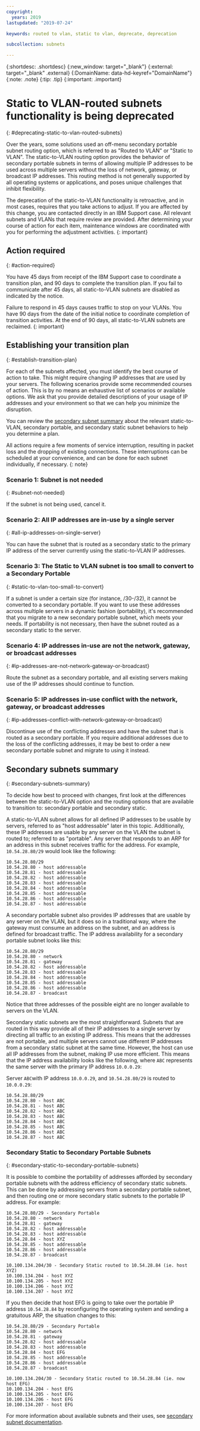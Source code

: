```yaml
---
copyright:
  years: 2019
lastupdated: "2019-07-24"

keywords: routed to vlan, static to vlan, deprecate, deprecation

subcollection: subnets

---
```


{:shortdesc: .shortdesc}
{:new_window: target="_blank"}
{:external: target="_blank" .external}
{:DomainName: data-hd-keyref="DomainName"} 
{:note: .note}
{:tip: .tip}
{:important: .important}

# Static to VLAN-routed subnets functionality is being deprecated
{: #deprecating-static-to-vlan-routed-subnets}

Over the years, some solutions used an off-menu secondary portable subnet routing option, which is referred to as "Routed to VLAN" or "Static to VLAN". The static-to-VLAN routing option provides the behavior of secondary portable subnets in terms of allowing multiple IP addresses to be used across multiple servers without the loss of network, gateway, or broadcast IP addresses. This routing method is not generally supported by all operating systems or applications, and poses unique challenges that inhibit flexibility.

The deprecation of the static-to-VLAN functionality is retroactive, and in most cases, requires that you take actions to adjust. If you are affected by this change, you are contacted directly in an IBM Support case. All relevant subnets and VLANs that require review are provided. After determining your course of action for each item, maintenance windows are coordinated with you for performing the adjustment activities.
{: important}

## Action required
{: #action-required}

You have 45 days from receipt of the IBM Support case to coordinate a transition plan, and 90 days to complete the transition plan. If you fail to communicate after 45 days, all static-to-VLAN subnets are disabled as indicated by the notice. 

Failure to respond in 45 days causes traffic to stop on your VLANs. You have 90 days from the date of the initial notice to coordinate completion of transition activities. At the end of 90 days, all static-to-VLAN subnets are reclaimed.
{: important} 

## Establishing your transition plan
{: #establish-transition-plan}

For each of the subnets affected, you must identify the best course of action to take. This might require changing IP addresses that are used by your servers. The following scenarios provide some recommended courses of action. This is by no means an exhaustive list of scenarios or available options. We ask that you provide detailed descriptions of your usage of IP addresses and your environment so that we can help you minimize the disruption. 

You can review the [secondary subnet summary](#secondary-subnets-summary) about the relevant static-to-VLAN, secondary portable, and secondary static subnet behaviors to help you determine a plan.

All actions require a few moments of service interruption, resulting in packet loss and the dropping of existing connections. These interruptions can be scheduled at your convenience, and can be done for each subnet individually, if necessary.
{: note}


### Scenario 1: Subnet is not needed
{: #subnet-not-needed}

If the subnet is not being used, cancel it.

### Scenario 2: All IP addresses are in-use by a single server
{: #all-ip-addresses-on-single-server}

You can have the subnet that is routed as a secondary static to the primary IP address of the server currently using the static-to-VLAN IP addresses.


### Scenario 3: The Static to VLAN subnet is too small to convert to a Secondary Portable
{: #static-to-vlan-too-small-to-convert}

If a subnet is under a certain size (for instance, /30-/32), it cannot be converted to a secondary portable. If you want to use these addresses across multiple servers in a dynamic fashion (portability), it's recommended that you migrate to a new secondary portable subnet, which meets your needs. If portability is not necessary, then have the subnet routed as a secondary static to the server.

### Scenario 4: IP addresses in-use are not the network, gateway, or broadcast addresses
{: #ip-addresses-are-not-network-gateway-or-broadcast}

Route the subnet as a secondary portable, and all existing servers making use of the IP addresses should continue to function.

### Scenario 5: IP addresses in-use conflict with the network, gateway, or broadcast addresses
{: #ip-addresses-conflict-with-network-gateway-or-broadcast}

Discontinue use of the conflicting addresses and have the subnet that is routed as a secondary portable. If you require additional addresses due to the loss of the conflicting addresses, it may be best to order a new secondary portable subnet and migrate to using it instead.

## Secondary subnets summary
{: #secondary-subnets-summary}

To decide how best to proceed with changes, first look at the differences between the static-to-VLAN option and the routing options that are available to transition to: secondary portable and secondary static.

A static-to-VLAN subnet allows for all defined IP addresses to be usable by servers, referred to as "host addressable" later in this topic. Additionally, these IP addresses are usable by any server on the VLAN the subnet is routed to; referred to as "portable". Any server that responds to an ARP for an address in this subnet receives traffic for the address. For example, `10.54.28.80/29` would look like the following:

```
10.54.28.80/29
10.54.28.80 - host addressable
10.54.28.81 - host addressable
10.54.28.82 - host addressable
10.54.28.83 - host addressable
10.54.28.84 - host addressable
10.54.28.85 - host addressable
10.54.28.86 - host addressable
10.54.28.87 - host addressable
```

A secondary portable subnet also provides IP addresses that are usable by any server on the VLAN, but it does so in a traditional way, where the gateway must consume an address on the subnet, and an address is defined for broadcast traffic. The IP address availability for a secondary portable subnet looks like this:

```
10.54.28.80/29
10.54.28.80 - network
10.54.28.81 - gateway
10.54.28.82 - host addressable
10.54.28.83 - host addressable
10.54.28.84 - host addressable
10.54.28.85 - host addressable
10.54.28.86 - host addressable
10.54.28.87 - broadcast
```

Notice that three addresses of the possible eight are no longer available to servers on the VLAN.

Secondary static subnets are the most straightforward. Subnets that are routed in this way provide all of their IP addresses to a single server by directing all traffic to an existing IP address. This means that the addresses are not portable, and multiple servers cannot use different IP addresses from a secondary static subnet at the same time. However, the host can use all IP addresses from the subnet, making IP use more efficient. This means that the IP address availability looks like the following, where `ABC` represents the same server with the primary IP address `10.0.0.29`:

Server `ABC`with IP address `10.0.0.29`, and `10.54.28.80/29` is routed to `10.0.0.29`:


```
10.54.28.80/29
10.54.28.80 - host ABC
10.54.28.81 - host ABC
10.54.28.82 - host ABC
10.54.28.83 - host ABC
10.54.28.84 - host ABC
10.54.28.85 - host ABC
10.54.28.86 - host ABC
10.54.28.87 - host ABC
```

### Secondary Static to Secondary Portable Subnets
{: #secondary-static-to-secondary-portable-subnets}

It is possible to combine the portability of addresses afforded by secondary portable subnets with the address efficiency of secondary static subnets. This can be done by addressing servers from a secondary portable subnet, and then routing one or more secondary static subnets to the portable IP address. For example:


```
10.54.28.80/29 - Secondary Portable
10.54.28.80 - network
10.54.28.81 - gateway
10.54.28.82 - host addressable
10.54.28.83 - host addressable
10.54.28.84 - host XYZ
10.54.28.85 - host addressable
10.54.28.86 - host addressable
10.54.28.87 - broadcast
```


```
10.100.134.204/30 - Secondary Static routed to 10.54.28.84 (ie. host XYZ)
10.100.134.204 - host XYZ
10.100.134.205 - host XYZ
10.100.134.206 - host XYZ
10.100.134.207 - host XYZ
```

If you then decide that host EFG is going to take over the portable IP address `10.54.28.84` by reconfiguring the operating system and sending a gratuitous ARP, the situation changes to this:


```
10.54.28.80/29 - Secondary Portable
10.54.28.80 - network
10.54.28.81 - gateway
10.54.28.82 - host addressable
10.54.28.83 - host addressable
10.54.28.84 - host EFG
10.54.28.85 - host addressable
10.54.28.86 - host addressable
10.54.28.87 - broadcast
```


```
10.100.134.204/30 - Secondary Static routed to 10.54.28.84 (ie. now host EFG)
10.100.134.204 - host EFG
10.100.134.205 - host EFG
10.100.134.206 - host EFG
10.100.134.207 - host EFG
```

For more information about available subnets and their uses, see [secondary subnet documentation](/docs/infrastructure/subnets?topic=subnets-about-subnets-and-ips#secondary-subnets).
